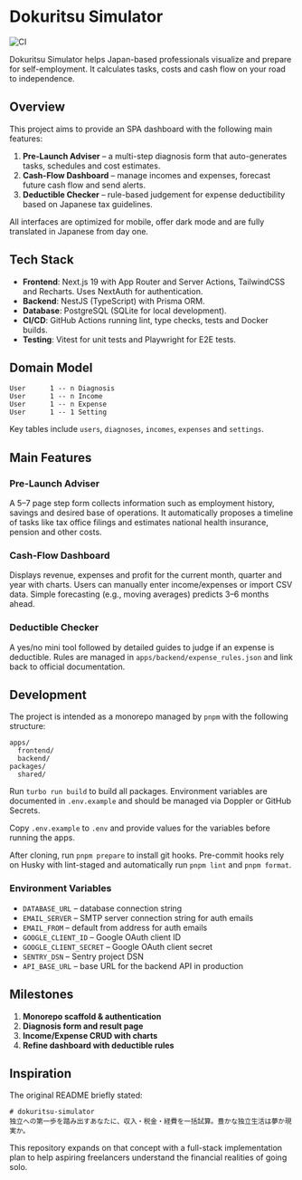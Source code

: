 # Dokuritsu Simulator
![CI](https://github.com/your/repo/actions/workflows/ci.yml/badge.svg)

Dokuritsu Simulator helps Japan-based professionals visualize and prepare for self-employment. It calculates tasks, costs and cash flow on your road to independence.

## Overview

This project aims to provide an SPA dashboard with the following main features:

1. **Pre-Launch Adviser** – a multi-step diagnosis form that auto-generates tasks, schedules and cost estimates.
2. **Cash-Flow Dashboard** – manage incomes and expenses, forecast future cash flow and send alerts.
3. **Deductible Checker** – rule-based judgement for expense deductibility based on Japanese tax guidelines.

All interfaces are optimized for mobile, offer dark mode and are fully translated in Japanese from day one.

## Tech Stack

- **Frontend**: Next.js 19 with App Router and Server Actions, TailwindCSS and Recharts. Uses NextAuth for authentication.
- **Backend**: NestJS (TypeScript) with Prisma ORM.
- **Database**: PostgreSQL (SQLite for local development).
- **CI/CD**: GitHub Actions running lint, type checks, tests and Docker builds.
- **Testing**: Vitest for unit tests and Playwright for E2E tests.

## Domain Model

```
User      1 -- n Diagnosis
User      1 -- n Income
User      1 -- n Expense
User      1 -- 1 Setting
```

Key tables include `users`, `diagnoses`, `incomes`, `expenses` and `settings`.

## Main Features

### Pre-Launch Adviser

A 5–7 page step form collects information such as employment history, savings and desired base of operations. It automatically proposes a timeline of tasks like tax office filings and estimates national health insurance, pension and other costs.

### Cash-Flow Dashboard

Displays revenue, expenses and profit for the current month, quarter and year with charts. Users can manually enter income/expenses or import CSV data. Simple forecasting (e.g., moving averages) predicts 3–6 months ahead.

### Deductible Checker

A yes/no mini tool followed by detailed guides to judge if an expense is deductible. Rules are managed in `apps/backend/expense_rules.json` and link back to official documentation.

## Development

The project is intended as a monorepo managed by `pnpm` with the following structure:

```
apps/
  frontend/
  backend/
packages/
  shared/
```

Run `turbo run build` to build all packages. Environment variables are documented in `.env.example` and should be managed via Doppler or GitHub Secrets.

Copy `.env.example` to `.env` and provide values for the variables before running the apps.

After cloning, run `pnpm prepare` to install git hooks. Pre-commit hooks rely on Husky with lint-staged and automatically run `pnpm lint` and `pnpm format`.

### Environment Variables

- `DATABASE_URL` – database connection string
- `EMAIL_SERVER` – SMTP server connection string for auth emails
- `EMAIL_FROM` – default from address for auth emails
- `GOOGLE_CLIENT_ID` – Google OAuth client ID
- `GOOGLE_CLIENT_SECRET` – Google OAuth client secret
- `SENTRY_DSN` – Sentry project DSN
- `API_BASE_URL` – base URL for the backend API in production

## Milestones

1. **Monorepo scaffold & authentication**
2. **Diagnosis form and result page**
3. **Income/Expense CRUD with charts**
4. **Refine dashboard with deductible rules**

## Inspiration

The original README briefly stated:

```
# dokuritsu-simulator
独立への第一歩を踏み出すあなたに、収入・税金・経費を一括試算。豊かな独立生活は夢か現実か。
```

This repository expands on that concept with a full-stack implementation plan to help aspiring freelancers understand the financial realities of going solo.

